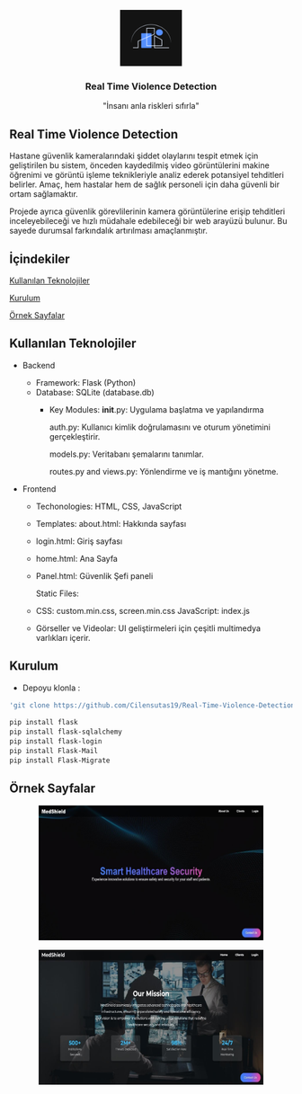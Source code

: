 
<p align="center">
<img src="website\static\images\logo11.png" alt="logo" width="110" height="100">
<p>

<h3 align="center"> Real Time Violence Detection </h3>

<p align="center"> "İnsanı anla riskleri sıfırla"
<br>
</p>

## Real Time Violence Detection
Hastane güvenlik kameralarındaki şiddet olaylarını tespit etmek için geliştirilen bu sistem, önceden kaydedilmiş video görüntülerini makine öğrenimi ve görüntü işleme teknikleriyle analiz ederek potansiyel tehditleri belirler. Amaç, hem hastalar hem de sağlık personeli için daha güvenli bir ortam sağlamaktır.

Projede ayrıca güvenlik görevlilerinin kamera görüntülerine erişip tehditleri inceleyebileceği ve hızlı müdahale edebileceği bir web arayüzü bulunur. Bu sayede durumsal farkındalık artırılması amaçlanmıştır.

## İçindekiler
[Kullanılan Teknolojiler](#Kullanılan-Teknolojiler)

[Kurulum](#Kurulum)

[Örnek Sayfalar](#Örnek-Sayfalar)




## Kullanılan Teknolojiler 

-	Backend
    - Framework: Flask (Python)
    - Database: SQLite (database.db) 
       - Key Modules:
	__init__.py: Uygulama başlatma ve yapılandırma

          auth.py: Kullanıcı kimlik doğrulamasını ve oturum yönetimini gerçekleştirir.

          models.py: Veritabanı şemalarını tanımlar.

          routes.py and
          views.py: Yönlendirme ve iş mantığını yönetme.

-	Frontend

    - Techonologies: HTML, CSS, JavaScript

    - Templates:
    about.html: Hakkında sayfası

    - login.html: Giriş sayfası 

    - home.html:  Ana Sayfa 

    - Panel.html: Güvenlik Şefi paneli

        Static Files:
     - CSS: custom.min.css, screen.min.css JavaScript: index.js

     -  Görseller ve Videolar: UI geliştirmeleri için çeşitli multimedya varlıkları içerir.



## Kurulum
- Depoyu klonla : 
```bash
'git clone https://github.com/Cilensutas19/Real-Time-Violence-Detection.git'
```

```bash
pip install flask
pip install flask-sqlalchemy
pip install flask-login
pip install Flask-Mail
pip install Flask-Migrate
```
## Örnek Sayfalar

<p align="center">
<img src="website\static\images\ilk sayfa.jpg" alt="logo" width="400" height="240">
<p>

<p align="center">
<img src="
website\static\images\ana_sayfa.jpg" alt="logo" width="400" height="240">
<p>

                                                                                      

